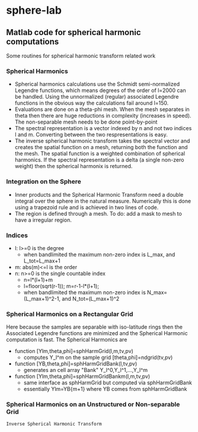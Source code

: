 # sphere-lab

## Matlab code for spherical harmonic computations

Some routines for spherical harmonic transform related work

### Spherical Harmonics

- Spherical harmonics calculations use the Schmidt semi-normalized Legendre functions, which means degrees of the order of l=2000 can be handled.  Using the unnormalized (regular) associated Legendre functions in the obvious way the calculations fail around l=150.
- Evaluations are done on a theta-phi mesh.  When the mesh separates in theta then there are huge reductions in complexity (increases in speed).  The non-separable mesh needs to be done point-by-point
- The spectral representation is a vector indexed by n and not two indices l and m.  Converting between the two respresentations is easy.
- The inverse spherical harmonic transform takes the spectral vector and creates the spatial function on a mesh, returning both the function and the mesh.  The spatial function is a weighted combination of spherical harmonics. If the spectral representation is a delta (a single non-zero weight) then the spherical harmonix is returned.

### Integration on the Sphere

- Inner products and the Spherical Harmonic Transform need a double integral over the sphere in the natural measure.  Numerically this is done using a trapezoid rule and is achieved in two lines of code.
- The region is defined through a mesh.  To do: add a mask to mesh to have a irregular region.

### Indices

- l: l>=0 is the degree
	- when bandlimited the maximum non-zero index is L_max, and L_tot=L_max+1
- m: abs(m)<=l is the order
- n: n>=0 is the single countable index
	- n=l*(l+1)+m
	- l=floor(sqrt(r-1)); m=r-1-l*(l+1);
	- when bandlimited the maximum non-zero index is N_max=(L_max+1)^2-1, and N_tot=(L_max+1)^2

### Spherical Harmonics on a Rectangular Grid

Here because the samples are separable with iso-latitude rings then the Associated Legendre
functions are minimized and the Spherical Harmonic computation is fast.  The Spherical Harmonics
are

- function [Ylm,theta,phi]=sphHarmGrid(l,m,tv,pv)
	- computes Y_l^m on the sample grid [theta,phi]=ndgrid(tv,pv)
- function [YB,theta,phi]=sphHarmGridBank(l,tv,pv)
	- generates an cell array "Bank" Y_l^0,Y_l^1,...,Y_l^m
- function [Ylm,theta,phi]=sphHarmGridBankm(l,m,tv,pv)
	- same interface as sphHarmGrid but computed via sphHarmGridBank
	- essentially Ylm=YB{m+1} where YB comes from sphHarmGridBank

### Spherical Harmonics on an Unstructured or Non-separable Grid

	Inverse Spherical Harmonic Transform
